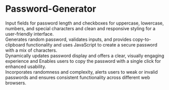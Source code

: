 # Password-Generator
Input fields for password length and checkboxes for uppercase, lowercase, numbers, and special characters and clean and responsive styling for a user-friendly interface.<br>
Generates random password, validates inputs, and provides copy-to-clipboard functionality and uses JavaScript to create a secure password with a mix of characters.<br>
Dynamically updates password display and offers a clear, visually engaging experience and Enables users to copy the password with a single click for enhanced usability.<br>
Incorporates randomness and complexity, alerts users to weak or invalid passwords and ensures consistent functionality across different web browsers.<br>
